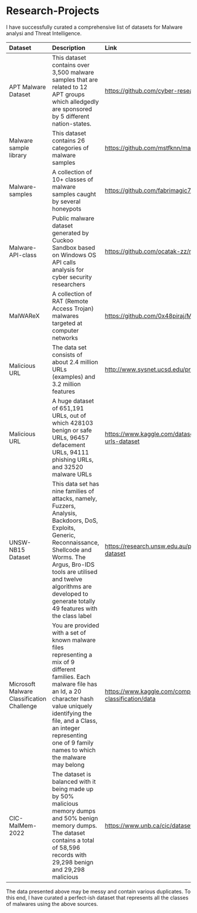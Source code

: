 # Research-Projects
I have successfully curated a comprehensive list of datasets for Malware analysi and Threat Intelligence. 

| Dataset                  | Description | Link          |
| :---                     |    :----   |          :--- |
| APT Malware Dataset      | This dataset contains over 3,500 malware samples that are related to 12 APT groups which alledgedly are sponsored by 5 different nation-states.        | <https://github.com/cyber-research/APTMalware>  |
|Malware sample library  | This dataset contains 26 categories of malware samples       | <https://github.com/mstfknn/malware-sample-library>      |
|Malware-samples         |    A collection of 10+ classes of malware samples caught by several honeypots | <https://github.com/fabrimagic72/malware-samples>|
| Malware-API-class                 |   Public malware dataset generated by Cuckoo Sandbox based on Windows OS API calls analysis for cyber security researchers |       <https://github.com/ocatak-zz/malware_api_class> |
|MalWAReX                  |   A collection of RAT (Remote Access Trojan) malwares targeted at computer networks   |      <https://github.com/0x48piraj/MalWAReX> |
|Malicious URL| The data set consists of about 2.4 million URLs (examples) and 3.2 million features|<http://www.sysnet.ucsd.edu/projects/url/>|
|Malicious URL| A huge dataset of 651,191 URLs, out of which 428103 benign or safe URLs, 96457 defacement URLs, 94111 phishing URLs, and 32520 malware URLs|<https://www.kaggle.com/datasets/sid321axn/malicious-urls-dataset>|
|UNSW-NB15 Dataset| This data set has nine families of attacks, namely, Fuzzers, Analysis, Backdoors, DoS, Exploits, Generic, Reconnaissance, Shellcode and Worms. The Argus, Bro-IDS tools are utilised and twelve algorithms are developed to generate totally 49 features with the class label| <https://research.unsw.edu.au/projects/unsw-nb15-dataset>|
|Microsoft Malware Classification Challenge | You are provided with a set of known malware files representing a mix of 9 different families. Each malware file has an Id, a 20 character hash value uniquely identifying the file, and a Class, an integer representing one of 9 family names to which the malware may belong|<https://www.kaggle.com/competitions/malware-classification/data>|
|CIC-MalMem-2022 |The dataset is balanced with it being made up by 50% malicious memory dumps and 50% benign memory dumps. The dataset contains a total of 58,596 records with 29,298 benign and 29,298 malicious|<https://www.unb.ca/cic/datasets/malmem-2022.html>|

The data presented above may be messy and contain various duplicates. To this end, I have curated a perfect-ish dataset that represents all the classes of malwares using the above sources.
